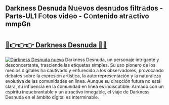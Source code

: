 ## Darkness Desnuda N𝚞𝚎vos desn𝚞dos filtr𝚊dos - Parts-UL1 F𝚘tos vid𝚎o - C𝚘ntenido atr𝚊ctivo mmpGn

# <h2><a href="http://mb9akz.tromn.icu/?c=Darkness+Desnuda">🔗👉👉👉 Darkness Desnuda 🔗🔗</a></h2>

[![Darkness Desnuda nuevo](https://i.imgur.com/pEAQMta.gif)](http://mb9akz.tromn.icu/?c=Darkness+Desnuda)
Darkness Desnuda, un personaje intrigante y desconcertante, trasciende las etiquetas simples. Su uso pionero de los medios digitales ha cautivado y enfurecido a los observadores, provocando debates sobre la expresión artística, la autorrepresentación y la naturaleza evolutiva de las comunidades en línea. Aunque su dirección futura no está clara, su influencia en la comunidad en línea es indiscutible. Armado con un espíritu inquebrantable y un atractivo innegable, el viaje de Darkness Desnuda en el ámbito digital es interminable.

